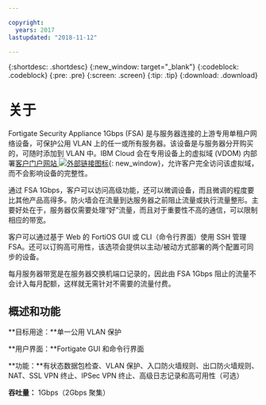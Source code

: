 ```yaml
---

copyright:
  years: 2017
lastupdated: "2018-11-12"

---
```


{:shortdesc: .shortdesc}
{:new_window: target="_blank"}
{:codeblock: .codeblock}
{:pre: .pre}
{:screen: .screen}
{:tip: .tip}
{:download: .download}

# 关于

Fortigate Security Appliance 1Gbps (FSA) 是与服务器连接的上游专用单租户网络设备，可保护公用 VLAN 上的任一或所有服务器。该设备是与服务器分开购买的，可随时添加到 VLAN 中。IBM Cloud 会在专用设备上的虚拟域 (VDOM) 内部署[客户门户网站 ![外部链接图标](../../icons/launch-glyph.svg "外部链接图标")](http://www.fortinet.com/sites/default/files/productdatasheets/FortiGate-300C.pdf){: new_window}，允许客户完全访问该虚拟域，而不会影响设备的完整性。 

通过 FSA 1Gbps，客户可以访问高级功能，还可以微调设备，而且微调的程度要比其他产品高得多。防火墙会在流量到达服务器之前阻止流量或执行流量整形。主要好处在于，服务器仅需要处理“好”流量，而且对于重要性不高的通信，可以限制相应的带宽。 

客户可以通过基于 Web 的 FortiOS GUI 或 CLI（命令行界面）使用 SSH 管理 FSA。还可以订购高可用性，该选项会提供以主动/被动方式部署的两个配置可同步的设备。

每月服务器带宽是在服务器交换机端口记录的，因此由 FSA 1Gbps 阻止的流量不会计入每月配额，这样就无需针对不需要的流量付费。

## 概述和功能

**目标用途：**单一公用 VLAN 保护

**用户界面：**Fortigate GUI 和命令行界面

**功能：**有状态数据包检查、VLAN 保护、入口防火墙规则、出口防火墙规则、NAT、SSL VPN 终止、IPSec VPN 终止、高级日志记录和高可用性（可选）

**吞吐量：** 1Gbps（2Gbps 聚集）
